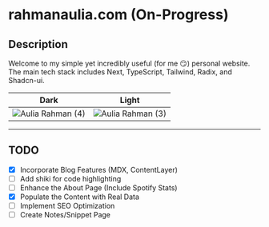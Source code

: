 # rahmanaulia.com (On-Progress)

## Description
Welcome to my simple yet incredibly useful (for me 😏) personal website. The main tech stack includes Next, TypeScript, Tailwind, Radix, and Shadcn-ui.

Dark           |  Light
:-------------------------:|:-------------------------:
![Aulia Rahman (4)](https://github.com/rhmnaulia/rahmanaulia/assets/42644135/598e3a31-3a6c-4028-b839-7fdc7f87d5cf)  | ![Aulia Rahman (3)](https://github.com/rhmnaulia/rahmanaulia/assets/42644135/ee0aafaf-1bd7-4eb4-9488-d9ea0ea421d2)
---
## TODO

- [x] Incorporate Blog Features (MDX, ContentLayer)
- [ ] Add shiki for code highlighting
- [ ] Enhance the About Page (Include Spotify Stats)
- [x] Populate the Content with Real Data
- [ ] Implement SEO Optimization
- [ ] Create Notes/Snippet Page
